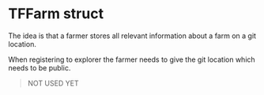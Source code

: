 # TFFarm struct

The idea is that a farmer stores all relevant information about a farm on a git location.

When registering to explorer the farmer needs to give the git location which needs to be public.


> NOT USED YET

